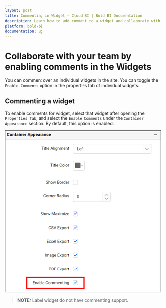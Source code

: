 ```yaml
---
layout: post
title: Commenting in Widget – Cloud BI | Bold BI Documentation
description: Learn how to add comment to a widget and collaborate with your team through user mentions in Bold BI Cloud dashboard.
platform: bold-bi
documentation: ug
---
```


# Collaborate with your team by enabling comments in the Widgets

You can comment over an individual widgets in the site. You can toggle the `Enable Comments` option in the properties tab of individual widgets.

## Commenting a widget

To enable comments for widget, select that widget after opening the `Properties Tab`, and select the `Enable Comments` under the `Container Appearance` section. By default, this option is enabled.

![Enable Comments for Widgets](/static/assets/cloud/visualizing-data/working-with-widgets/images/enable-comments.PNG)

> **NOTE:**  Label widget do not have commenting support.
